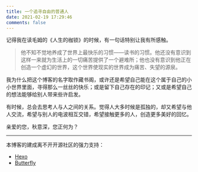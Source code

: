 ```yaml
---
title: 一个追寻自由的普通人
date: 2021-02-19 17:29:46
comments: false
---
```


记得我在读毛姆的《人生的枷锁》的时候，有一句话特别让我有所感触。

> 他不知不觉地养成了世界上最快乐的习惯——读书的习惯。他还没有意识到这样一来就为生活上的一切痛苦提供了一个避难所；他也没有意识到他正在创造一个虚幻的世界，这个世界使现实的世界成为痛苦、失望的源泉。

我为什么把这个博客的名字取作藏书阁，或许还是希望自己能在这个属于自己的小小世界里面，寻得那么一丝丝的快乐；或是留下自己存在的印记；又或是希望自己的想法能够给别人带来些许启发。

有时候，总会去思考人与人之间的关系。觉得人大多时候是孤独的，却又希望与他人交流，希望与别人的电波相互交错，希望接触更多的人，创造更多美好的回忆。

亲爱的您，秋意深，您正何为？

---

本博客的建成离不开开源社区的强力支持：

+ [Hexo](https://github.com/hexojs/hexo)
+ [Butterfly](https://butterfly.js.org/)
